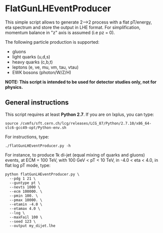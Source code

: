 []() FlatGunLHEventProducer
================================================

This simple script allows to generate 2-->2 process with a flat pT/energy, eta spectrum and store the output in LHE format.
For simplification, momentum balance in "z" axis is assumed (i.e pz = 0). 

The following particle production is supported:

- gluons
- light quarks (u,d,s)
- heavy quarks (c,b,t)
- leptons (e, ve, mu, vm, tau, vtau)
- EWK bosons (photon/W/Z/H)

**NOTE: This script is intended to be used for detector studies only, not for physics.**

[]() General instructions
--------------------------

This script requires at least **Python 2.7**.
If you are on lxplus, you can type:

```
source /cvmfs/sft.cern.ch/lcg/releases/LCG_87/Python/2.7.10/x86_64-slc6-gcc49-opt/Python-env.sh

```

For instructions, type:
```
./flatGunLHEventProducer.py -h
```
For instance, to produce 1k di-jet (equal mixing of quarks and gluons) events, at ECM = 100 TeV, with 100
GeV < pT < 10 TeV, in -4.0 < eta < 4.0, in flat log pT mode, type:

```
python flatGunLHEventProducer.py \
  --pdg 1 21 \
  --guntype pt \
  --nevts 1000 \
  --ecm 100000. \
  --pmin 100. \
  --pmax 10000. \
  --etamin -4.0 \
  --etamax 4.0 \
  --log \
  --maxFail 100 \
  --seed 123 \
  --output my_dijet.lhe
```

